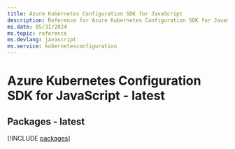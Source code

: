 ```yaml
---
title: Azure Kubernetes Configuration SDK for JavaScript
description: Reference for Azure Kubernetes Configuration SDK for JavaScript
ms.date: 05/31/2024
ms.topic: reference
ms.devlang: javascript
ms.service: kubernetesconfiguration
---
```

# Azure Kubernetes Configuration SDK for JavaScript - latest
## Packages - latest
[!INCLUDE [packages](kubernetes-configuration-index.md)]